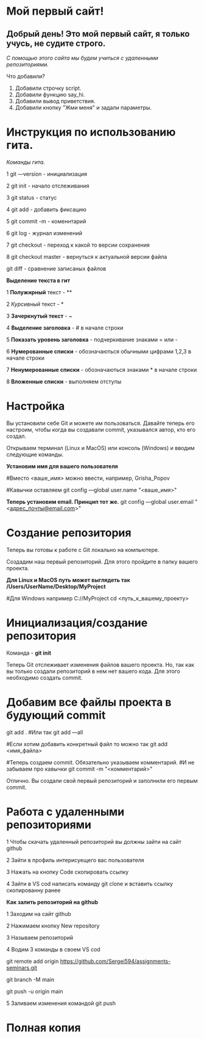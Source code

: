 # Мой первый сайт! 

## Добрый день! Это мой первый сайт, я только учусь, не судите строго.

_С помощью этого сайта мы будем учиться с удаленными репозиториями._

Что добавили?

1. Добавили строчку script.
2. Добавили функцию say_hi.
3. Добавили вывод приветствия.
4. Добавили кнопку "Жми меня" и задали параметры.



# Инструкция по использованию гита.

*Команды гита.*

1 git —version - инициализация

2 git init - начало отслеживания

3 git status - статус

4 git add - добавить фиксацию

5 git commit -m - коменнтарий

6 git log - журнал изменений

7 git checkout - переход к какой то версии сохранения

8 git checkout master - вернуться к актуальной версии файла

git diff - сравнение записаных файлов

**Выделение текста в гит**

1 **Полужирный** текст - **

2 *Курсивный* текст - *

3 **Зачеркнутый текст** - ~

4 **Выделение заголовка** - # в начале строки

5 **Показать уровень заголовка** - подчеркивание знаками = или -

6 **Нумерованные списки** - обозначаються обычными цифрами 1,2,3 в начале строки

7 **Ненумерованные списки** - обозначаються знаками * в начале строки

8 **Вложенные списки** - выполняем отступы

# Настройка

Вы установили себе Git и можете им пользоваться. Давайте теперь его настроим, чтобы когда вы создавали commit, указывался автор, кто его создал.

Открываем терминал (Linux и MacOS) или консоль (Windows) и вводим следующие команды.

**Установим имя для вашего пользователя**

#Вместо <ваше_имя> можно ввести, например, Grisha_Popov

#Кавычки оставляем
git config —global user.name "<ваше_имя>"

**Теперь установим email. Принцип тот же.**
git config —global user.email "<адрес_почты@email.com>"

# Создание репозитория

Теперь вы готовы к работе с Git локально на компьютере.

Создадим наш первый репозиторий. Для этого пройдите в папку вашего проекта.

**Для Linux и MacOS путь может выглядеть так /Users/UserName/Desktop/MyProject**

#Для Windows например С://MyProject
cd <путь_к_вашему_проекту>

# Инициализация/создание репозитория

Команда - **git init**

Теперь Git отслеживает изменения файлов вашего проекта. Но, так как вы только создали репозиторий в нем нет вашего кода. Для этого необходимо создать commit.

# Добавим все файлы проекта в будующий commit
git add .
#Или так
git add —all

#Если хотим добавить конкретный файл то можно так
git add <имя_файла>

#Теперь создаем commit. Обязательно указываем комментарий.
#И не забываем про кавычки
git commit -m "<комментарий>"

Отлично. Вы создали свой первый репозиторий и заполнили его первым commit.

# Работа с удаленными репозиториями

1 Чтобы скачать удаленный репозиторий вы должны зайти на сайт
github

2 Зайти в профиль интерисуещего вас пользователя

3 Нажать на кнопку Code скопировать ссылку

4 Зайти в VS cod написать команду git clone и вставить ссылку скопированну ранее

**Как залить репозиторий на github**

1 Заходим на сайт github

2 Нажимаем кнопку New repository

3 Называем репозиторий

4 Водим 3 команды в своем VS cod

git remote add origin https://github.com/Sergei594/assignments-seminars.git

git branch -M main

git push -u origin main

5 Заливаем изменения командой git push

# Полная копия
